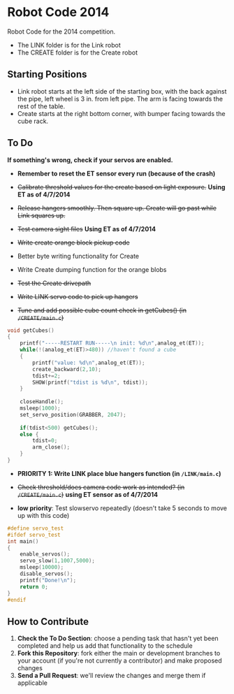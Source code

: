 # Robot Code 2014

Robot Code for the 2014 competition. 

- The LINK folder is for the Link robot
- The CREATE folder is for the Create robot

## Starting Positions
* Link robot starts at the left side of the starting box, with the back against the pipe, left wheel is 3 in. from left pipe. The arm is facing towards the rest of the table.
* Create starts at the right bottom corner, with bumper facing towards the cube rack.

## To Do

**If something's wrong, check if your servos are enabled.**

* **Remember to reset the ET sensor every run (because of the crash)**
* ~~Calibrate threshold values for the create based on light exposure.~~ **Using ET as of 4/7/2014**
* ~~Release hangers smoothly. Then square up. Create will go past while Link squares up.~~
* ~~Test camera sight files~~ **Using ET as of 4/7/2014**
* ~~Write create orange block pickup code~~
* Better byte writing functionality for Create
* Write Create dumping function for the orange blobs 
* ~~Test the Create drivepath~~
* ~~Write LINK servo code to pick up hangers~~

* ~~Tune and add possible cube count check in getCubes() (in ```/CREATE/main.c```)~~

```c
void getCubes()
{
	printf("-----RESTART RUN-----\n init: %d\n",analog_et(ET));
	while(!(analog_et(ET)>480)) //haven't found a cube
	{ 
		printf("value: %d\n",analog_et(ET));
		create_backward(2,10); 
		tdist+=2;
		SHOW(printf("tdist is %d\n", tdist));
	}
	
	closeHandle();
	msleep(1000);
	set_servo_position(GRABBER, 2047);
		
	if(tdist<500) getCubes();
	else {
		tdist=0;
		arm_close();
	}
}
```

* **PRIORITY 1: Write LINK place blue hangers function (in ```/LINK/main.c```)**
* ~~Check threshold/does camera code work as intended? (in ```/CREATE/main.c```)~~ **using ET sensor as of 4/7/2014**

* **low priority**: Test slowservo repeatedly (doesn't take 5 seconds to move up with this code)  

```c
#define servo_test
#ifdef servo_test
int main()
{
	enable_servos();
	servo_slow(1,1007,5000);
	msleep(10000);
	disable_servos();
	printf("Done!\n");
	return 0;
}
#endif
```

## How to Contribute
1. **Check the To Do Section**: choose a pending task that hasn't yet been completed and help us add that functionality to the schedule
2. **Fork this Repository**: fork either the main or development branches to your account (if you're not currently a contributor) and make proposed changes
3. **Send a Pull Request**: we'll review the changes and merge them if applicable
